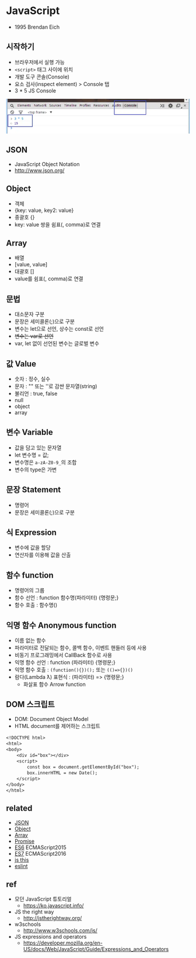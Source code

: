 # JavaScript

- 1995 Brendan Eich

## 시작하기
- 브라우저에서 실행 가능
- `<script>` 태그 사이에 위치
- 개발 도구 콘솔(Console)
- 요소 검사(inspect element) > Console 탭
- 3 * 5 JS Console

<img src="images/js01-console.webp" alt="JS Console">

## JSON
- JavaScript Object Notation
- http://www.json.org/

## Object
- 객체
- {key: value, key2: value}
- 중괄호 {}
- key: value 쌍을 쉼표(, comma)로 연결

## Array
- 배열
- [value, value]
- 대괄호 []
- value를 쉼표(, comma)로 연결

## 문법
- 대소문자 구분
- 문장은 세미콜론(;)으로 구분
- 변수는 let으로 선언, 상수는 const로 선언
- ~~변수는 var로 선언~~
- var, let 없이 선언된 변수는 글로벌 변수

## 값 Value
- 숫자 : 정수, 실수
- 문자 : "" 또는 ''로 감싼 문자열(string)
- 불리언 : true, false
- null
- object
- array

## 변수 Variable
- 값을 담고 있는 문자열
- let 변수명 = 값;
- 변수명은 `a-zA-Z0-9_`의 조합
- 변수의 type은 가변

## 문장 Statement
- 명령어
- 문장은 세미콜론(;)으로 구분

## 식 Expression
- 변수에 값을 할당
- 연산자를 이용해 값을 산출

## 함수 function
- 명령어의 그룹
- 함수 선언 : function 함수명(파라미터) {명령문;}
- 함수 호출 : 함수명()

## 익명 함수 Anonymous function
- 이름 없는 함수
- 파라미터로 전달되는 함수, 콜백 함수, 이벤트 핸들러 등에 사용
- 비동기 프로그래밍에서 CallBack 함수로 사용
- 익명 함수 선언 : function (파라미터) {명령문;}
- 익명 함수 호출 : `(function(){})();` 또는 `(()=>{})()`
- 람다(Lambda ƛ) 표현식 : (파라미터) => {명령문;}
  - 화살표 함수 Arrow function

## DOM 스크립트
- DOM: Document Object Model
- HTML document를 제어하는 스크립트

```
<!DOCTYPE html>
<html>
<body>
    <div id="box"></div>
    <script>
        const box = document.getElementById("box");
        box.innerHTML = new Date();
    </script>
</body>
</html>
```

## related
- [JSON](/mib/js/json)
- [Object](/mib/js/object)
- [Array](/mib/js/array)
- [Promise](/mib/js/promise)
- [ES6](/mib/js/es6) ECMAScript2015
- [ES7](/mib/js/es7) ECMAScript2016
- [js this](/mib/js/this)
- [eslint](/mib/js/eslint)

## ref
- 모던 JavaScript 튜토리얼
  - https://ko.javascript.info/
- JS the right way
  - http://jstherightway.org/
- w3schools
  - http://www.w3schools.com/js/
- JS expressions and operators
  - https://developer.mozilla.org/en-US/docs/Web/JavaScript/Guide/Expressions_and_Operators
